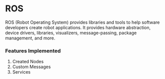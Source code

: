 # ROS

ROS (Robot Operating System) provides libraries and tools to help software developers create robot applications. It provides hardware abstraction, device drivers, libraries, visualizers, message-passing, package management, and more. 

### Features Implemented
1. Created Nodes
2. Custom Messages
3. Services

